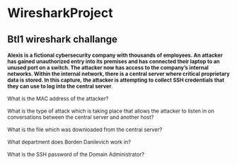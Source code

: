 # WiresharkProject
## Btl1 wireshark challange

<sub>**Alexis is a fictional cybersecurity company with thousands of employees. An attacker has gained unauthorized entry into its premises and has connected their laptop to an unused port on a switch. The attacker now has access to the company’s internal networks. Within the internal network, there is a central server where critical proprietary data is stored. In this capture, the attacker is attempting to collect SSH credentials that they can use to log into the central server**. </sub>

<sub> What is the MAC address of the attacker?</sub>

 <sub> What is the type of attack which is taking place that allows the attacker to listen in on conversations between the central server and another host?</sub>
 
 <sub> What is the file which was downloaded from the central server?</sub>
 
 <sub> What department does Borden Danilevich work in?</sub>
 
 <sub> What is the SSH password of the Domain Administrator?</sub>
